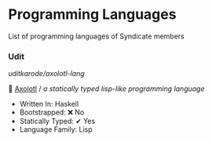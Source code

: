# Programming Languages

List of programming languages of Syndicate members

### Udit

_uditkarode/axolotl-lang_

📜 [Axolotl](https://github.com/uditkarode/axolotl-lang/) / _a statically typed lisp-like programming language_

- Written In: Haskell
- Bootstrapped: ❌ No
- Statically Typed: ✔ Yes
- Language Family: Lisp